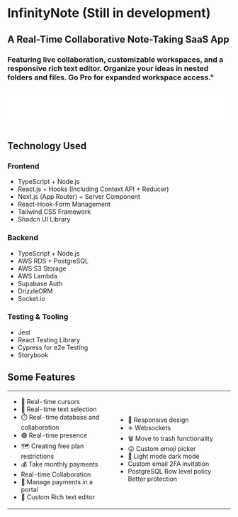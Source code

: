 # InfinityNote (Still in development)

## A Real-Time Collaborative Note-Taking SaaS App

### Featuring live collaboration, customizable workspaces, and a responsive rich text editor. Organize your ideas in nested folders and files. Go Pro for expanded workspace access."

![Alt text for the image](/public/brandLogo.png)

## Technology Used

### Frontend

- TypeScript + Node.js
- React.js + Hooks (Including Context API + Reducer)
- Next.js (App Router) + Server Component
- React-Hook-Form Management
- Tailwind CSS Framework
- Shadcn UI Library

### Backend

- TypeScript + Node.js
- AWS RDS + PostgreSQL
- AWS S3 Storage
- AWS Lambda
- Supabase Auth
- DrizzleORM
- Socket.io

### Testing & Tooling

- Jest
- React Testing Library
- Cypress for e2e Testing
- Storybook

## Some Features

<table>
  <tr>
    <td>
      <!-- First Column -->
      <ul>
        <li>🤯 Real-time cursors</li>
        <li>📝 Real-time text selection</li>
        <li>⏱️ Real-time database and collaboration</li>
        <li>🟢 Real-time presence</li>
        <li>🗺️ Creating free plan restrictions</li>
        <li>💰 Take monthly payments</li>
        <li>Real-time Collaboration</li>
        <li>📍 Manage payments in a portal</li>
        <li>🤑 Custom Rich text editor</li>
      </ul>
    </td>
    <td>
      <!-- Second Column -->
      <ul>
        <li>📱 Responsive design</li>
        <li>✳️ Websockets</li>
        <li>🗑️ Move to trash functionality</li>
        <li>😜 Custom emoji picker</li>
        <li>🌙 Light mode dark mode</li>
        <li>Custom email 2FA invitation</li>
        <li>PostgreSQL Row level policy Better protection</li>
      </ul>
    </td>
  </tr>
</table>
